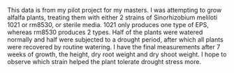 This data is from my pilot project for my masters. I was attempting to grow alfalfa plants, treating them with either 2 strains of Sinorhizobium meliloti 1021 or rm8530, or sterile media. 1021 only produces one type of EPS, whereas rm8530 produces 2 types. Half of the plants were watered normally and half were subjected to a drought period, after which all plants were recovered by routine watering. I have the final measurements after 7 weeks of growth, the height, dry root weight and dry shoot weight. I hope to observe which strain helped the plant tolerate drought stress more.


